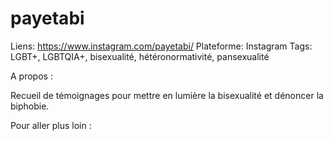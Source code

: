 # payetabi

Liens: https://www.instagram.com/payetabi/
Plateforme: Instagram
Tags: LGBT+, LGBTQIA+, bisexualité, hétéronormativité, pansexualité

A propos :

Recueil de témoignages pour mettre en lumière la bisexualité et dénoncer la biphobie.

Pour aller plus loin :